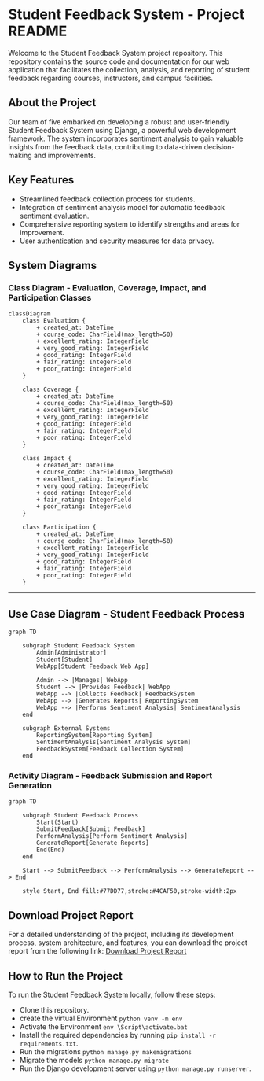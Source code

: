 # Student Feedback System - Project README

Welcome to the Student Feedback System project repository. This repository contains the source code and documentation for our web application that facilitates the collection, analysis, and reporting of student feedback regarding courses, instructors, and campus facilities.

## About the Project

Our team of five embarked on developing a robust and user-friendly Student Feedback System using Django, a powerful web development framework. The system incorporates sentiment analysis to gain valuable insights from the feedback data, contributing to data-driven decision-making and improvements.

## Key Features

- Streamlined feedback collection process for students.
- Integration of sentiment analysis model for automatic feedback sentiment evaluation.
- Comprehensive reporting system to identify strengths and areas for improvement.
- User authentication and security measures for data privacy.

## System Diagrams

### Class Diagram - Evaluation, Coverage, Impact, and Participation Classes

```mermaid
classDiagram
    class Evaluation {
        + created_at: DateTime
        + course_code: CharField(max_length=50)
        + excellent_rating: IntegerField
        + very_good_rating: IntegerField
        + good_rating: IntegerField
        + fair_rating: IntegerField
        + poor_rating: IntegerField
    }
    
    class Coverage {
        + created_at: DateTime
        + course_code: CharField(max_length=50)
        + excellent_rating: IntegerField
        + very_good_rating: IntegerField
        + good_rating: IntegerField
        + fair_rating: IntegerField
        + poor_rating: IntegerField
    }
    
    class Impact {
        + created_at: DateTime
        + course_code: CharField(max_length=50)
        + excellent_rating: IntegerField
        + very_good_rating: IntegerField
        + good_rating: IntegerField
        + fair_rating: IntegerField
        + poor_rating: IntegerField
    }
    
    class Participation {
        + created_at: DateTime
        + course_code: CharField(max_length=50)
        + excellent_rating: IntegerField
        + very_good_rating: IntegerField
        + good_rating: IntegerField
        + fair_rating: IntegerField
        + poor_rating: IntegerField
    }
```
---

## Use Case Diagram - Student Feedback Process
```mermaid
graph TD

    subgraph Student Feedback System
        Admin[Administrator]
        Student[Student]
        WebApp[Student Feedback Web App]

        Admin --> |Manages| WebApp
        Student --> |Provides Feedback| WebApp
        WebApp --> |Collects Feedback| FeedbackSystem
        WebApp --> |Generates Reports| ReportingSystem
        WebApp --> |Performs Sentiment Analysis| SentimentAnalysis
    end

    subgraph External Systems
        ReportingSystem[Reporting System]
        SentimentAnalysis[Sentiment Analysis System]
        FeedbackSystem[Feedback Collection System]
    end
```

### Activity Diagram - Feedback Submission and Report Generation

```mermaid
graph TD

    subgraph Student Feedback Process
        Start(Start)
        SubmitFeedback[Submit Feedback]
        PerformAnalysis[Perform Sentiment Analysis]
        GenerateReport[Generate Reports]
        End(End)
    end

    Start --> SubmitFeedback --> PerformAnalysis --> GenerateReport --> End

    style Start, End fill:#77DD77,stroke:#4CAF50,stroke-width:2px
```
## Download Project Report
For a detailed understanding of the project, including its development process, system architecture, and features, you can download the project report from the following link:
[Download Project Report]()

## How to Run the Project
To run the Student Feedback System locally, follow these steps:

- Clone this repository.
- create the virtual Environment `python venv -m env `
- Activate the Environment `env \Script\activate.bat`
- Install the required dependencies by running `pip install -r requirements.txt`.
- Run the migrations `python manage.py makemigrations`
- Migrate the models `python manage.py migrate`
- Run the Django development server using `python manage.py runserver`.
